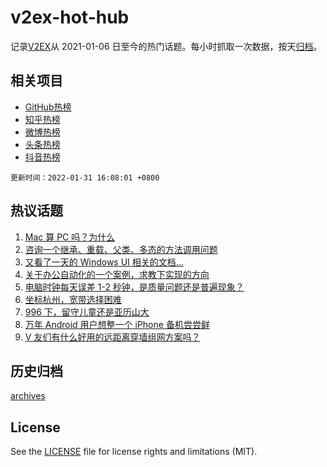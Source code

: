 # v2ex-hot-hub

 记录[V2EX](https://www.v2ex.com/)从 2021-01-06 日至今的热门话题。每小时抓取一次数据，按天[归档](archives)。
 
 ## 相关项目

- [GitHub热榜](https://github.com/lonnyzhang423/github-hot-hub)
- [知乎热榜](https://github.com/lonnyzhang423/zhihu-hot-hub)
- [微博热榜](https://github.com/lonnyzhang423/weibo-hot-hub)
- [头条热榜](https://github.com/lonnyzhang423/toutiao-hot-hub)
- [抖音热榜](https://github.com/lonnyzhang423/douyin-hot-hub)


 `更新时间：2022-01-31 16:08:01 +0800`

## 热议话题

1. [Mac 算 PC 吗？为什么](https://www.v2ex.com/t/831434)
1. [咨询一个继承、重载、父类、多态的方法调用问题](https://www.v2ex.com/t/831432)
1. [又看了一天的 Windows UI 相关的文档...](https://www.v2ex.com/t/831456)
1. [关于办公自动化的一个案例，求教下实现的方向](https://www.v2ex.com/t/831492)
1. [电脑时钟每天误差 1-2 秒钟，是质量问题还是普遍现象？](https://www.v2ex.com/t/831429)
1. [坐标杭州，宽带选择困难](https://www.v2ex.com/t/831427)
1. [996 下，留守儿童还是亚历山大](https://www.v2ex.com/t/831444)
1. [万年 Android 用户想整一个 iPhone 备机尝尝鲜](https://www.v2ex.com/t/831454)
1. [V 友们有什么好用的远距离穿墙组网方案吗？](https://www.v2ex.com/t/831476)

## 历史归档

[archives](archives)

## License

See the [LICENSE](LICENSE) file for license rights and limitations (MIT).

